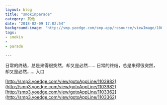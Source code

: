 ```yaml
---
layout: blog
title: "smokinparade"
category: 其他
date: "2018-02-09 17:02:54"
background-image: 'http://smp.yoedge.com/smp-app/resource/viewImage/1001810appline.png'
tags:
- smokin
-  
- parade

---
```

日常的终结，总是来得很突然，却又是必然……
日常的终结，总是来得很突然，却又是必然……
入口

[http://smp3.yoedge.com/view/gotoAppLine/1103982](http://smp3.yoedge.com/view/gotoAppLine/1103982)
[http://smp3.yoedge.com/view/gotoAppLine/1103362](http://smp3.yoedge.com/view/gotoAppLine/1103362)

        
